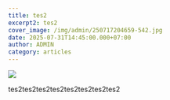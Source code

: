 ```yaml
---
title: tes2
excerpt2: tes2
cover_image: /img/admin/250717204659-542.jpg
date: 2025-07-31T14:45:00.000+07:00
author: ADMIN
category: articles
---
```

![](/img/admin/250717204659-542.jpg)

tes2tes2tes2tes2tes2tes2tes2tes2
